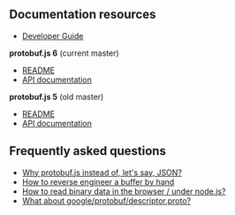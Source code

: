Documentation resources
-----------------------
* [Developer Guide](https://developers.google.com/protocol-buffers/docs/overview)

**protobuf.js 6** (current master)
* [README](https://github.com/protobufjs/protobuf.js/blob/master/README.md)
* [API documentation](http://protobufjs.github.io/protobuf.js/)

**protobuf.js 5** (old master)
* [README](https://github.com/protobufjs/protobuf.js/blob/ProtoBuf5/README.md)
* [API documentation](http://htmlpreview.github.io/?https://raw.githubusercontent.com/protobufjs/protobuf.js/ProtoBuf5/docs/index.html)

Frequently asked questions
--------------------------
* [Why protobuf.js instead of, let's say, JSON?](https://github.com/protobufjs/protobuf.js/wiki/ProtoBuf.js-vs-JSON)
* [How to reverse engineer a buffer by hand](https://github.com/protobufjs/protobuf.js/wiki/How-to-reverse-engineer-a-buffer-by-hand)
* [How to read binary data in the browser / under node.js?](https://github.com/protobufjs/protobuf.js/wiki/How-to-read-binary-data-in-the-browser-or-under-node.js%3F)
* [What about google/protobuf/descriptor.proto?](https://github.com/protobufjs/protobuf.js/tree/master/google/protobuf)